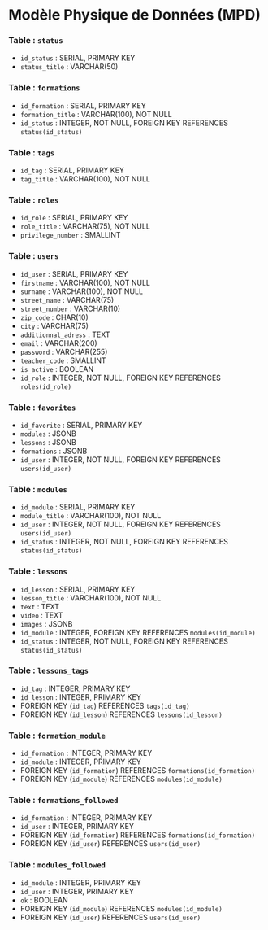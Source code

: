 # Modèle Physique de Données (MPD)

### Table : `status`
- `id_status` : SERIAL, PRIMARY KEY
- `status_title` : VARCHAR(50)

### Table : `formations`
- `id_formation` : SERIAL, PRIMARY KEY
- `formation_title` : VARCHAR(100), NOT NULL
- `id_status` : INTEGER, NOT NULL, FOREIGN KEY REFERENCES `status(id_status)`

### Table : `tags`
- `id_tag` : SERIAL, PRIMARY KEY
- `tag_title` : VARCHAR(100), NOT NULL

### Table : `roles`
- `id_role` : SERIAL, PRIMARY KEY
- `role_title` : VARCHAR(75), NOT NULL
- `privilege_number` : SMALLINT

### Table : `users`
- `id_user` : SERIAL, PRIMARY KEY
- `firstname` : VARCHAR(100), NOT NULL
- `surname` : VARCHAR(100), NOT NULL
- `street_name` : VARCHAR(75)
- `street_number` : VARCHAR(10)
- `zip_code` : CHAR(10)
- `city` : VARCHAR(75)
- `additionnal_adress` : TEXT
- `email` : VARCHAR(200)
- `password` : VARCHAR(255)
- `teacher_code` : SMALLINT
- `is_active` : BOOLEAN
- `id_role` : INTEGER, NOT NULL, FOREIGN KEY REFERENCES `roles(id_role)`

### Table : `favorites`
- `id_favorite` : SERIAL, PRIMARY KEY
- `modules` : JSONB
- `lessons` : JSONB
- `formations` : JSONB
- `id_user` : INTEGER, NOT NULL, FOREIGN KEY REFERENCES `users(id_user)`

### Table : `modules`
- `id_module` : SERIAL, PRIMARY KEY
- `module_title` : VARCHAR(100), NOT NULL
- `id_user` : INTEGER, NOT NULL, FOREIGN KEY REFERENCES `users(id_user)`
- `id_status` : INTEGER, NOT NULL, FOREIGN KEY REFERENCES `status(id_status)`

### Table : `lessons`
- `id_lesson` : SERIAL, PRIMARY KEY
- `lesson_title` : VARCHAR(100), NOT NULL
- `text` : TEXT
- `video` : TEXT
- `images` : JSONB
- `id_module` : INTEGER, FOREIGN KEY REFERENCES `modules(id_module)`
- `id_status` : INTEGER, NOT NULL, FOREIGN KEY REFERENCES `status(id_status)`

### Table : `lessons_tags`
- `id_tag` : INTEGER, PRIMARY KEY
- `id_lesson` : INTEGER, PRIMARY KEY
- FOREIGN KEY (`id_tag`) REFERENCES `tags(id_tag)`
- FOREIGN KEY (`id_lesson`) REFERENCES `lessons(id_lesson)`

### Table : `formation_module`
- `id_formation` : INTEGER, PRIMARY KEY
- `id_module` : INTEGER, PRIMARY KEY
- FOREIGN KEY (`id_formation`) REFERENCES `formations(id_formation)`
- FOREIGN KEY (`id_module`) REFERENCES `modules(id_module)`

### Table : `formations_followed`
- `id_formation` : INTEGER, PRIMARY KEY
- `id_user` : INTEGER, PRIMARY KEY
- FOREIGN KEY (`id_formation`) REFERENCES `formations(id_formation)`
- FOREIGN KEY (`id_user`) REFERENCES `users(id_user)`

### Table : `modules_followed`
- `id_module` : INTEGER, PRIMARY KEY
- `id_user` : INTEGER, PRIMARY KEY
- `ok` : BOOLEAN
- FOREIGN KEY (`id_module`) REFERENCES `modules(id_module)`
- FOREIGN KEY (`id_user`) REFERENCES `users(id_user)`


